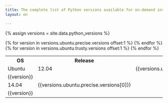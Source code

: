 ```yaml
---
title: The complete list of Python versions available for on-demand installations
layout: en

---
```

{% assign versions = site.data.python_versions %}
<table>
  <tr>
    <th>OS</th>
    <th>Release</th>
    <th>Version</th>
  </tr>
  <tr>
    <td rowspan="{{versions.ubuntu.size}}">Ubuntu</td>
    <td rowspan="{{versions.ubuntu.precise.size}}">12.04</td>
    <td>{{versions.ubuntu.precise.versions[0]}}</td>
  </tr>
  {% for version in versions.ubuntu.precise.versions offset:1 %}
  <tr><td>{{version}}</td></tr>
  {% endfor %}
  <tr>
    <td rowspan="{{versions.ubuntu.trusty.size}}">14.04</td>
    <td>{{versions.ubuntu.precise.versions[0]}}</td>
  </tr>
  {% for version in versions.ubuntu.trusty.versions offset:1 %}
  <tr><td>{{version}}</td></tr>
  {% endfor %}
 </table>